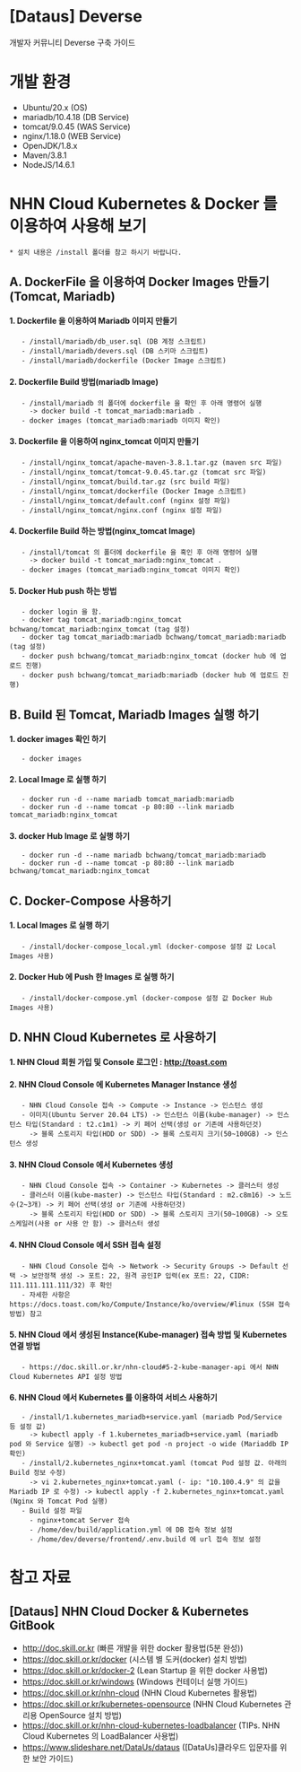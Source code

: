# [Dataus] Deverse

개발자 커뮤니티 Deverse 구축 가이드 <br>

# 개발 환경
* Ubuntu/20.x (OS)
* mariadb/10.4.18 (DB Service)
* tomcat/9.0.45 (WAS Service) 
* nginx/1.18.0 (WEB Service)
* OpenJDK/1.8.x
* Maven/3.8.1
* NodeJS/14.6.1

# NHN Cloud Kubernetes & Docker 를 이용하여 사용해 보기
`* 설치 내용은 /install 폴더를 참고 하시기 바랍니다.`

## A. DockerFile 을 이용하여 Docker Images 만들기(Tomcat, Mariadb)

#### 1. Dockerfile 을 이용하여 Mariadb 이미지 만들기
```
   - /install/mariadb/db_user.sql (DB 계정 스크립트)
   - /install/mariadb/devers.sql (DB 스키마 스크립트)
   - /install/mariadb/dockerfile (Docker Image 스크립트)
```
#### 2. Dockerfile Build 방법(mariadb Image)
```
   - /install/mariadb 의 폴더에 dockerfile 을 확인 후 아래 명령어 실행
     -> docker build -t tomcat_mariadb:mariadb .
   - docker images (tomcat_mariadb:mariadb 이미지 확인)
```
####  3. Dockerfile 을 이용하여 nginx_tomcat 이미지 만들기
```
   - /install/nginx_tomcat/apache-maven-3.8.1.tar.gz (maven src 파일)
   - /install/nginx_tomcat/tomcat-9.0.45.tar.gz (tomcat src 파일)
   - /install/nginx_tomcat/build.tar.gz (src build 파일)
   - /install/nginx_tomcat/dockerfile (Docker Image 스크립트)
   - /install/nginx_tomcat/default.conf (nginx 설정 파일)
   - /install/nginx_tomcat/nginx.conf (nginx 설정 파일)
```
####  4. Dockerfile Build 하는 방법(nginx_tomcat Image)
```
   - /install/tomcat 의 폴더에 dockerfile 을 혹인 후 아래 명령어 실행
     -> docker build -t tomcat_mariadb:nginx_tomcat .
   - docker images (tomcat_mariadb:nginx_tomcat 이미지 확인)
```
####  5. Docker Hub push 하는 방법
```
   - docker login 을 함.
   - docker tag tomcat_mariadb:nginx_tomcat bchwang/tomcat_mariadb:nginx_tomcat (tag 설정)
   - docker tag tomcat_mariadb:mariadb bchwang/tomcat_mariadb:mariadb (tag 설정)
   - docker push bchwang/tomcat_mariadb:nginx_tomcat (docker hub 에 업로드 진행)
   - docker push bchwang/tomcat_mariadb:mariadb (docker hub 에 업로드 진행)
```

## B. Build 된 Tomcat, Mariadb Images 실행 하기

#### 1. docker images 확인 하기
```
   - docker images
```
#### 2. Local Image 로 실행 하기
```
   - docker run -d --name mariadb tomcat_mariadb:mariadb
   - docker run -d --name tomcat -p 80:80 --link mariadb tomcat_mariadb:nginx_tomcat
```
#### 3. docker Hub Image 로 실행 하기
```
   - docker run -d --name mariadb bchwang/tomcat_mariadb:mariadb
   - docker run -d --name tomcat -p 80:80 --link mariadb bchwang/tomcat_mariadb:nginx_tomcat
```

## C. Docker-Compose 사용하기

#### 1. Local Images 로 실행 하기
```
   - /install/docker-compose_local.yml (docker-compose 설정 값 Local Images 사용)
```
#### 2. Docker Hub 에 Push 한 Images 로 실행 하기
```
   - /install/docker-compose.yml (docker-compose 설정 값 Docker Hub Images 사용)
```

## D. NHN Cloud Kubernetes 로 사용하기

#### 1. NHN Cloud 회원 가입 및 Console 로그인 : http://toast.com
#### 2. NHN Cloud Console 에 Kubernetes Manager Instance 생성
```
   - NHN Cloud Console 접속 -> Compute -> Instance -> 인스턴스 생성
   - 이미지(Ubuntu Server 20.04 LTS) -> 인스턴스 이름(kube-manager) -> 인스턴스 타입(Standard : t2.c1m1) -> 키 페어 선택(생성 or 기존에 사용하던것)
     -> 블록 스토리지 타입(HDD or SDD) -> 블록 스토리지 크기(50~100GB) -> 인스턴스 생성
```
#### 3. NHN Cloud Console 에서 Kubernetes 생성 
```
   - NHN Cloud Console 접속 -> Container -> Kubernetes -> 클러스터 생성
   - 클러스터 이름(kube-master) -> 인스턴스 타입(Standard : m2.c8m16) -> 노드 수(2~3개) -> 키 페어 선택(생성 or 기존에 사용하던것)
     -> 블록 스토리지 타입(HDD or SDD) -> 블록 스토리지 크기(50~100GB) -> 오토 스케일러(사용 or 사용 안 함) -> 클러스터 생성
```
#### 4. NHN Cloud Console 에서 SSH 접속 설정
```
   - NHN Cloud Console 접속 -> Network -> Security Groups -> Default 선택 -> 보안정책 생성 -> 포트: 22, 원격 공인IP 입력(ex 포트: 22, CIDR: 111.111.111.111/32) 후 확인
   - 자세한 사항은 https://docs.toast.com/ko/Compute/Instance/ko/overview/#linux (SSH 접속 방법) 참고
```
#### 5. NHN Cloud 에서 생성된 Instance(Kube-manager) 접속 방법 및 Kubernetes 연결 방법
```
   - https://doc.skill.or.kr/nhn-cloud#5-2-kube-manager-api 에서 NHN Cloud Kubernetes API 설정 방법
```
#### 6. NHN Cloud 에서 Kubernetes 를 이용하여 서비스 사용하기
```
   - /install/1.kubernetes_mariadb+service.yaml (mariadb Pod/Service 등 설정 값)
     -> kubectl apply -f 1.kubernetes_mariadb+service.yaml (mariadb pod 와 Service 실행) -> kubectl get pod -n project -o wide (Mariaddb IP 확인)
   - /install/2.kubernetes_nginx+tomcat.yaml (tomcat Pod 설정 값. 아래의 Build 정보 수정)
     -> vi 2.kubernetes_nginx+tomcat.yaml (- ip: "10.100.4.9" 의 값을 Mariadb IP 로 수정) -> kubectl apply -f 2.kubernetes_nginx+tomcat.yaml (Nginx 와 Tomcat Pod 실행) 
   - Build 설정 파일
     - nginx+tomcat Server 접속
     - /home/dev/build/application.yml 에 DB 접속 정보 설정
     - /home/dev/deverse/frontend/.env.build 에 url 접속 정보 설정
```

# 참고 자료
## [Dataus] NHN Cloud Docker & Kubernetes GitBook<br> 
* http://doc.skill.or.kr (빠른 개발을 위한 docker 활용법(5분 완성))<br>
* https://doc.skill.or.kr/docker (시스템 별 도커(docker) 설치 방법) <br>
* https://doc.skill.or.kr/docker-2 (Lean Startup 을 위한 docker 사용법)<br>
* https://doc.skill.or.kr/windows (Windows 컨테이너 실행 가이드)<br>
* https://doc.skill.or.kr/nhn-cloud (NHN Cloud Kubernetes 활용법)<br>
* https://doc.skill.or.kr/kubernetes-opensource (NHN Cloud Kubernetes 관리용 OpenSource 설치 방법)<br>
* https://doc.skill.or.kr/nhn-cloud-kubernetes-loadbalancer (TIPs. NHN Cloud Kubernetes 의 LoadBalancer 사용법)<br>
* https://www.slideshare.net/DataUs/dataus ([DataUs]클라우드 입문자를 위한 보안 가이드)<br>
